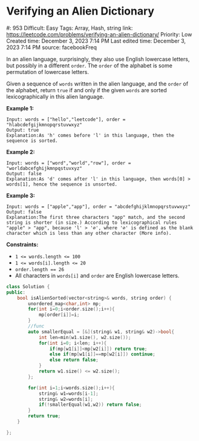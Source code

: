 # Verifying an Alien Dictionary

#: 953
Difficult: Easy
Tags: Array, Hash, string
link: https://leetcode.com/problems/verifying-an-alien-dictionary/
Priority: Low
Created time: December 3, 2023 7:14 PM
Last edited time: December 3, 2023 7:14 PM
source: facebookFreq

In an alien language, surprisingly, they also use English lowercase letters, but possibly in a different `order`. The `order` of the alphabet is some permutation of lowercase letters.

Given a sequence of `words` written in the alien language, and the `order` of the alphabet, return `true` if and only if the given `words` are sorted lexicographically in this alien language.

**Example 1:**

```
Input: words = ["hello","leetcode"], order = "hlabcdefgijkmnopqrstuvwxyz"
Output: true
Explanation:As 'h' comes before 'l' in this language, then the sequence is sorted.

```

**Example 2:**

```
Input: words = ["word","world","row"], order = "worldabcefghijkmnpqstuvxyz"
Output: false
Explanation:As 'd' comes after 'l' in this language, then words[0] > words[1], hence the sequence is unsorted.

```

**Example 3:**

```
Input: words = ["apple","app"], order = "abcdefghijklmnopqrstuvwxyz"
Output: false
Explanation:The first three characters "app" match, and the second string is shorter (in size.) According to lexicographical rules "apple" > "app", because 'l' > '∅', where '∅' is defined as the blank character which is less than any other character (More info).

```

**Constraints:**

- `1 <= words.length <= 100`
- `1 <= words[i].length <= 20`
- `order.length == 26`
- All characters in `words[i]` and `order` are English lowercase letters.

```cpp
class Solution {
public:
    bool isAlienSorted(vector<string>& words, string order) {
        unordered_map<char,int> mp;
        for(int i=0;i<order.size();i++){
            mp[order[i]]=i;
        }
        //func
        auto smallerEqual = [&](string& w1, string& w2)->bool{
            int len=min(w1.size(), w2.size());
            for(int i=0; i<len; i++){
                if(mp[w1[i]]<mp[w2[i]]) return true;
                else if(mp[w1[i]]==mp[w2[i]]) continue;
                else return false;
            }
            return w1.size() <= w2.size();
        };

        for(int i=1;i<words.size();i++){
            string& w1=words[i-1];
            string& w2=words[i];
            if(!smallerEqual(w1,w2)) return false;
        }
        return true;
    }

};
```